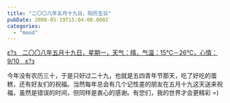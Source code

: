 ```yaml
---
title: "二〇〇八年五月十九日，阳历生日"
pubDate: 2008-05-19T15:04:00.000Z
categories: 
  - "mood"
---
```


[ε?з　二〇〇八年五月十九日，星期一，天气：晴，气温：15℃－26℃，心情：9/10　ε?з](https://www.liuweinan.com)

  

今年没有农历三十，于是只好过二十九，也就是五四青年节那天，吃了好吃的蛋糕，还有好友们的祝福。当然每年总会有几个记性差的朋友在五月十九这天送来祝福，虽然是错误的时间，但同样是衷心的感谢。有您们，我的世界才会更精彩 =)
